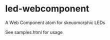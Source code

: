 # led-webcomponent
A Web Component atom for skeuomorphic LEDs

<!--Non-blinking variants-->
<led-atom></led-atom>
<led-atom color="Green" label="Status"></led-atom>
<led-atom color="YELLOW" label="Wait"></led-atom>
<led-atom color="red" label="On Air"></led-atom>
<led-atom color="blue" label="Cool"></led-atom>

<!--Blinking variants-->
<led-atom blinkrate="1" label="Clock"></led-atom>
<led-atom color="green" label="Slow" blinkrate="2"></led-atom>
<led-atom color="yellow" label="Warning" blinkRate="0.5"></led-atom>
<led-atom color="red" label="LFO Rate" BLINKRATE="0.1"></led-atom>
<led-atom color="blue" label="Really Slow" BlinkRate="5"></led-atom>

<!--Alignment-->
<led-atom alignment="center"></led-atom><!--Aligns the LED in the center above the label-->

<!--Tooltip-->
<led-atom tooltip="Text for screenreaders and an indication of what the LED indicates"></led-atom>

See samples.html for usage
